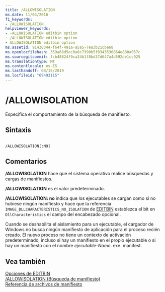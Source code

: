 ```yaml
---
title: /ALLOWISOLATION
ms.date: 11/04/2016
f1_keywords:
- /ALLOWISOLATION
helpviewer_keywords:
- -ALLOWISOLATION editbin option
- /ALLOWISOLATION editbin option
- ALLOWISOLATION editbin option
ms.assetid: 91430344-f64f-491a-a5a5-7ea3b21cbe68
ms.openlocfilehash: 359a68d5ec0a8c7390b5f0343530864e880a057c
ms.sourcegitcommit: fcb48824f9ca24b1f8bd37d647a4d592de1cc925
ms.translationtype: MT
ms.contentlocale: es-ES
ms.lasthandoff: 08/15/2019
ms.locfileid: "69493115"
---
```

# <a name="allowisolation"></a>/ALLOWISOLATION

Especifica el comportamiento de la búsqueda de manifiesto.

## <a name="syntax"></a>Sintaxis

```

/ALLOWISOLATION[:NO]
```

## <a name="remarks"></a>Comentarios

**/ALLOWISOLATION** hace que el sistema operativo realice búsquedas y cargas de manifiestos.

**/ALLOWISOLATION** es el valor predeterminado.

**/ALLOWISOLATION: no** indica que los ejecutables se cargan como si no hubiese ningún manifiesto y hace que la referencia `IMAGE_DLLCHARACTERISTICS_NO_ISOLATION` de [EDITBIN](editbin-reference.md) establezca el bit en `DllCharacteristics` el campo del encabezado opcional.

Cuando se deshabilita el aislamiento para un ejecutable, el cargador de Windows no busca ningún manifiesto de aplicación para el proceso recién creado. El nuevo proceso no tiene un contexto de activación predeterminado, incluso si hay un manifiesto en el propio ejecutable o si hay un manifiesto con el nombre *ejecutable-Name*. exe. manifest.

## <a name="see-also"></a>Vea también

[Opciones de EDITBIN](editbin-options.md)<br/>
[/ALLOWISOLATION (Búsqueda de manifiesto)](allowisolation-manifest-lookup.md)<br/>
[Referencia de archivos de manifiesto](/windows/win32/SbsCs/manifest-files-reference)
